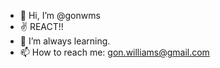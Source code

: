 - 👋 Hi, I’m @gonwms
- ✌ REACT!!
- 🚀 I’m always learning. 
- 📫 How to reach me: gon.williams@gmail.com

<!---
gonwms/gonwms is a ✨ special ✨ repository because its `README.md` (this file) appears on your GitHub profile.
You can click the Preview link to take a look at your changes.
--->
